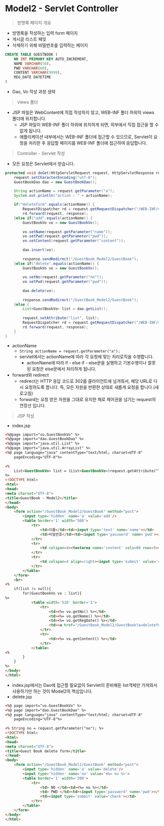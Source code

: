 # Model2 - Servlet Controller
> 방명록 페이지 개요
- 방명록을 작성하는 입력 form 페이지
- 게시글 리스트 페잊
- 삭제하기 위해 비밀번호를 입력하는 페이지

~~~sql
CREATE TABLE GUESTBOOK (
    NO INT PRIMARY KEY AUTO_INCREMENT,
    NAME VARCHAR(50),
    PWD VARCHAR(60),
    CONTENT VARCHAR(9999),
    REG_DATE DATETIME
)
~~~

- Dao, Vo 작성 과정 생략

> views 폴더
- JSP 파일은 WebContent에 직접 작성하지 않고, WEB-INF 폴더 하위의 views 폴더에 위치합니다.
    - JSP 파일이 WEB-INF 폴더 하위에 위치하게 되면, 외부에서 직접 접근을 할 수 없게 됩니다.
    - 애플리케이션 내부에서는 WEB-INF 폴더에 접근할 수 있으므로, Servlet이 요청을 처리한 후 응답할 페이지를 WEB-INF 폴더에 접근하여 응답합니다.

> Controller - Servlet 작성
- 모든 요청은 Servlet에서 받습니다.
~~~java
protected void doGet(HttpServletRequest request, HttpServletResponse response) throws ServletException, IOException {
	request.setCharacterEncoding("utf-8");
	GuestBookDao dao = new GuestBookDao();

	String actionName = request.getParameter("a");
	System.out.println("action : " + actionName);
		
	if("deleteform".equals(actionName)) {
		RequestDispatcher rd = request.getRequestDispatcher("/WEB-INF/views/deleteform.jsp");
		rd.forward(request, response);
	}else if("add".equals(actionName)) {
		GuestBookVo vo = new GuestBookVo();
			
		vo.setName(request.getParameter("name"));
		vo.setPwd(request.getParameter("pwd"));
		vo.setContent(request.getParameter("content"));
			
		dao.insert(vo);
			
		response.sendRedirect("/GuestBook_Model2/GuestBook");
	}else if("delete".equals(actionName)) {
		GuestBookVo vo = new GuestBookVo();
			
		vo.setNo(request.getParameter("no"));
		vo.setPwd(request.getParameter("pwd"));
			
		dao.delete(vo);
			
		response.sendRedirect("/GuestBook_Model2/GuestBook");
	}else {
		List<GuestBookVo> list = dao.getList();
			
		request.setAttribute("list", list);
		RequestDispatcher rd = request.getRequestDispatcher("/WEB-INF/views/index.jsp");
		rd.forward(request, response);
	}
}
~~~
- actionName
    - ```String actionName = request.getParameter("a");```
    - servlet에서는 actionName에 따라 각 요청에 맞는 처리로직을 수행합니다.
        - actionName에 따라 if - else if - else문을 실행하고 기본수행이나 잘못된 요청은 else문에서 처리하게 됩니다.
- forward와 redirect
    - redirect는 HTTP 응답 코드로 302를 클라이언트에 넘겨줘서, 해당 URL로 다시 요청하도록 합니다.
    즉, 모든 자원을 반환한 상태로 새롭게 요청을 합니다.(새로고침)
    - forward는 요청 받은 자원을 그대로 유지한 채로 제어권을 넘기는 request의 연장선 입니다.

> JSP 작성
- index.jsp
~~~html
<%@page import="vo.GuestBookVo" %>
<%@page import="dao.GuestBookDao" %>
<%@page import="java.util.List" %>
<%@page import="java.util.ArrayList" %>
<%@ page language="java" contentType="text/html; charset=UTF-8"
    pageEncoding="UTF-8"%>
    
<%
	List<GuestBookVo> list = (List<GuestBookVo>)request.getAttribute("list");
%>
<!DOCTYPE html>
<html>
<head>
<meta charset="UTF-8">
<title>GuestBook - Model2</title>
</head>
<body>
    <form action="/GuestBook_Model2/GuestBook" method="post">
    	<input type='hidden' name='a' value='add'/>
        <table border='1' width='500'>
            <tr>
                <td>이름</td><td><input type='text' name='name'></td>
                <td>비밀번호</td><td><input type='password' name='pwd'></td>
            </tr>
            <tr>
                <td colspan=4><textarea name='content' cols=60 rows=5></textarea></td>
            </tr>
            <tr>
                <td colspan=4 align=right><input type='submit' value='check'></td>
            </tr>
        </table>
    </form>
    <br>
<%   
	if(list != null){
        for(GuestBookVo vo : list){
%>
            <table width='510' border='1'>
                <tr>
                    <td><%= vo.getNo() %></td>
                    <td><%= vo.getName() %></td>
                    <td><%= vo.getRegDate() %></td>
                    <td><a href="/GuestBook_Model2/GuestBook?a=deleteform&no=<%= vo.getNo() %>">삭제</a></td>
                </tr>
                <tr>
                    <td><%= vo.getContent() %></td>
                </tr>
            </table>
<%
        }
    }
%>
</body>
</html>
~~~
- index.jsp에서는 Dao에 접근할 필요없이 Servlet이 준비해둔 list객체만 가져와서 사용하기만 하는 것이 Model2의 핵심입니다.
- delete.jsp
~~~html
<%@ page import="vo.GuestBookVo" %>
<%@ page import="dao.GuestBookDao" %>
<%@ page language="java" contentType="text/html; charset=UTF-8"
    pageEncoding="UTF-8"%>
    
<% String no = request.getParameter("no"); %>
<!DOCTYPE html>
<html>
<head>
<meta charset="UTF-8">
<title>Guest Book delete form</title>
</head>
<body>
	<form action="/GuestBook_Model2/GuestBook" method="post">
		<input type='hidden' name='a' value='delete'/>
		<input type='hidden' name='no' value='<%= no %>'>
		<table border='1' width='200'>
			<tr>
				<td> NO </td><td><%= no %></td>
				<td> PWD </td><td><input type='password' name='pwd'></td>
				<td><input type='submit' value='check'></td>
			</tr>
		</table>
	</form>
</body>
</html>
~~~